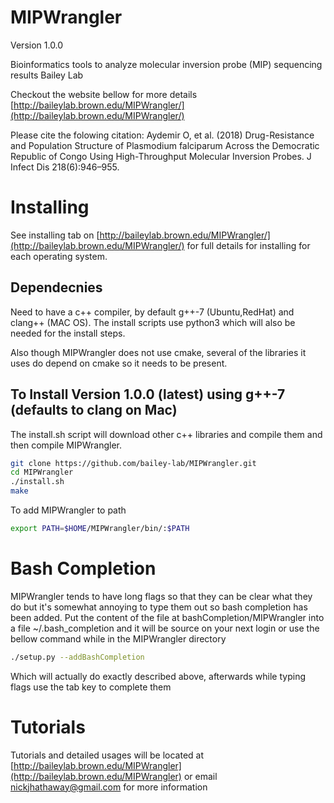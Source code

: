 MIPWrangler
========
Version 1.0.0

Bioinformatics tools to analyze molecular inversion probe (MIP) sequencing results Bailey Lab

Checkout the website bellow for more details  
[http://baileylab.brown.edu/MIPWrangler/](http://baileylab.brown.edu/MIPWrangler/)

Please cite the folowing citation:  Aydemir O, et al. (2018) Drug-Resistance and Population Structure of Plasmodium falciparum Across the Democratic Republic of Congo Using High-Throughput Molecular Inversion Probes. J Infect Dis 218(6):946–955.

# Installing  
 
 See installing tab on [http://baileylab.brown.edu/MIPWrangler/](http://baileylab.brown.edu/MIPWrangler/) for full details for installing for each operating system. 
 
## Dependecnies
Need to have a c++ compiler, by default g++-7 (Ubuntu,RedHat) and clang++ (MAC OS). The install scripts use python3 which will also be needed for the install steps.  

Also though MIPWrangler does not use cmake, several of the libraries it uses do depend on cmake so it needs to be present.  

## To Install Version 1.0.0 (latest) using g++-7 (defaults to clang on Mac)     

The install.sh script will download other c++ libraries and compile them and then compile MIPWrangler. 

```bash
git clone https://github.com/bailey-lab/MIPWrangler.git   
cd MIPWrangler  
./install.sh
make   
```

To add MIPWrangler to path

```bash
export PATH=$HOME/MIPWrangler/bin/:$PATH
```




# Bash Completion  

MIPWrangler tends to have long flags so that they can be clear what they do but it's somewhat annoying to type them out so bash completion has been added.  Put the content of the file at bashCompletion/MIPWrangler into a file ~/.bash_completion and it will be source on your next login or use the bellow command while in the MIPWrangler directory  

```bash
./setup.py --addBashCompletion  
```

Which will actually do exactly described above, afterwards while typing flags use the tab key to complete them  


# Tutorials

Tutorials and detailed usages will be located at [http://baileylab.brown.edu/MIPWrangler](http://baileylab.brown.edu/MIPWrangler) or email nickjhathaway@gmail.com for more information  



